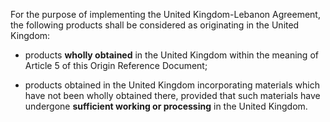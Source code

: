 For the purpose of implementing the United Kingdom-Lebanon Agreement, the following products shall be considered as originating in the United Kingdom:

- products **wholly obtained** in the United Kingdom within the meaning of Article 5 of this Origin Reference Document;

- products obtained in the United Kingdom incorporating materials which have not been wholly obtained there, provided that such materials have undergone **sufficient working or processing** in the United Kingdom.

